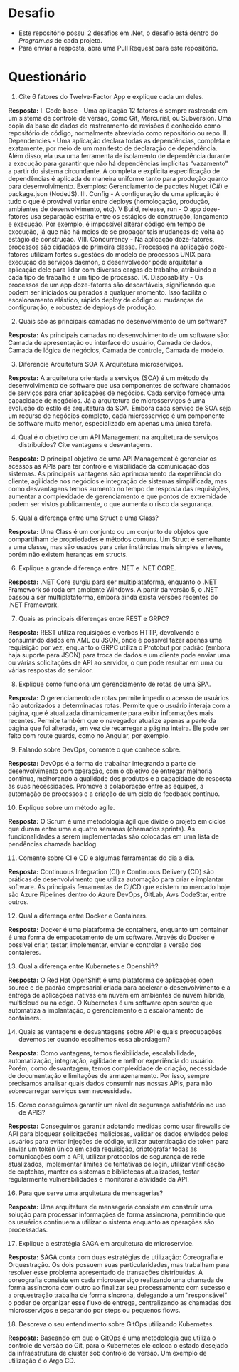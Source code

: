 # Desafio

- Este repositório possui 2 desafios em .Net, o desafio está dentro do _Program.cs_ de cada projeto.
- Para enviar a resposta, abra uma Pull Request para este repositório.

# Questionário

1. Cite 6 fatores do Twelve-Factor App e explique cada um deles.

**Resposta:**
I. Code base - Uma aplicação 12 fatores é sempre rastreada em um sistema de controle de versão, como Git, Mercurial, ou Subversion. Uma cópia da base de dados do rastreamento de revisões é conhecido como repositório de código, normalmente abreviado como repositório ou repo.
II. Dependencies - Uma aplicação declara todas as dependências, completa e exatamente, por meio de um manifesto de declaração de dependência. Além disso, ela usa uma ferramenta de isolamento de dependência durante a execução para garantir que não há dependências implícitas “vazamento” a partir do sistema circundante. A completa e explícita especificação de dependências é aplicada de maneira uniforme tanto para produção quanto para desenvolvimento. Exemplos: Gerenciamento de pacotes Nuget (C#) e package.json (NodeJS).
III. Config - A configuração de uma aplicação é tudo o que é provável variar entre deploys (homologação, produção, ambientes de desenvolvimento, etc). 
V Build, release, run - O app doze-fatores usa separação estrita entre os estágios de construção, lançamento e execução. Por exemplo, é impossível alterar código em tempo de execução, já que não há meios de se propagar tais mudanças de volta ao estágio de construção.
VIII. Concurrency - Na aplicação doze-fatores, processos são cidadãos de primeira classe. Processos na aplicação doze-fatores utilizam fortes sugestões do modelo de processos UNIX para execução de serviços daemon, o desenvolvedor pode arquitetar a aplicação dele para lidar com diversas cargas de trabalho, atribuindo a cada tipo de trabalho a um tipo de processo.
IX. Disposability - Os processos de um app doze-fatores são descartáveis, significando que podem ser iniciados ou parados a qualquer momento. Isso facilita o escalonamento elástico, rápido deploy de código ou mudanças de configuração, e robustez de deploys de produção.

2. Quais são as principais camadas no desenvolvimento de um software?

**Resposta:**
As principais camadas no desenvolvimento de um software são: Camada de apresentação ou interface do usuário, Camada de dados, Camada de lógica de negócios, Camada de controle, Camada de modelo.

3. Diferencie Arquitetura SOA X Arquitetura microserviços.

**Resposta:**
A arquitetura orientada a serviços (SOA) é um método de desenvolvimento de software que usa componentes de software chamados de serviços para criar aplicações de negócios. Cada serviço fornece uma capacidade de negócios. Já a arquitetura de microsserviços é uma evolução do estilo de arquitetura da SOA. Embora cada serviço de SOA seja um recurso de negócios completo, cada microsserviço é um componente de software muito menor, especializado em apenas uma única tarefa.

4. Qual é o objetivo de um API Management na arquitetura de serviços distribuídos? Cite vantagens e desvantagens.

**Resposta:**
O principal objetivo de uma API Management é gerenciar os acessos as APIs para ter controle e visibilidade da comunicação dos sistemas. As principais vantagens são aprimoramento da experiência do cliente, agilidade nos negócios e integração de sistemas simplificada, mas como desvantagens temos aumento no tempo de resposta das requisições, aumentar a complexidade de gerenciamento e que pontos de extremidade podem ser vistos publicamente, o que aumenta o risco da segurança.

5. Qual a diferença entre uma Struct e uma Class?

**Resposta:**
Uma Class é um conjunto ou um conjunto de objetos que compartilham de propriedades e métodos comuns. Um Struct é semelhante a uma classe, mas são usados para criar instâncias mais simples e leves, porém não existem heranças em structs.

6. Explique a grande diferença entre .NET e .NET CORE.

**Resposta:**
.NET Core surgiu para ser multiplataforma, enquanto o .NET Framework só roda em ambiente Windows. A partir da versão 5, o .NET passou a ser multiplataforma, embora ainda exista versões recentes do .NET Framework.

7. Quais as principais diferenças entre REST e GRPC?

**Resposta:**
REST utiliza requisições e verbos HTTP, devolvendo e consumindo dados em XML ou JSON, onde é possível fazer apenas uma requisição por vez, enquanto o GRPC utiliza o Protobuf por padrão (embora haja suporte para JSON) para troca de dados e um cliente pode enviar uma ou várias solicitações de API ao servidor, o que pode resultar em uma ou várias respostas do servidor.

8. Explique como funciona um gerenciamento de rotas de uma SPA.

**Resposta:**
O gerenciamento de rotas permite impedir o acesso de usuários não autorizados a determinadas rotas. Permite que o usuário interaja com a página, que é atualizada dinamicamente para exibir informações mais recentes. Permite também que o navegador atualize apenas a parte da página que foi alterada, em vez de recarregar a página inteira. Ele pode ser feito com route guards, como no Angular, por exemplo.

9. Falando sobre DevOps, comente o que conhece sobre.

**Resposta:**
DevOps é a forma de trabalhar integrando a parte de desenvolvimento com operação, com o objetivo de entregar melhoria contínua, melhorando a qualidade dos produtos e a capacidade de resposta às suas necessidades. Promove a colaboração entre as equipes, a automação de processos e a criação de um ciclo de feedback contínuo. 

10. Explique sobre um método agile.

**Resposta:**
O Scrum é uma metodologia ágil que divide o projeto em ciclos que duram entre uma e quatro semanas (chamados sprints). As funcionalidades a serem implementadas são colocadas em uma lista de pendências chamada backlog.

11. Comente sobre CI e CD e algumas ferramentas do dia a dia.

**Resposta:**
Continuous Integration (CI) e Continuous Delivery (CD) são práticas de desenvolvimento que utiliza automação para criar e implantar software. As principais ferramentas de CI/CD que existem no mercado hoje são Azure Pipelines dentro do Azure DevOps, GitLab, Aws CodeStar, entre outros.

12. Qual a diferença entre Docker e Containers.

**Resposta:**
Docker é uma plataforma de containers, enquanto um container é uma forma de empacotamento de um software. Através do Docker é possível criar, testar, implementar, enviar e controlar a versão dos contaieres.

13. Qual a diferença entre Kubernetes e Openshift?

**Resposta:**
O Red Hat OpenShift é uma plataforma de aplicações open source e de padrão empresarial criada para acelerar o desenvolvimento e a entrega de aplicações nativas em nuvem em ambientes de nuvem híbrida, multicloud ou na edge. O Kubernetes é um software open source que automatiza a implantação, o gerenciamento e o escalonamento de containers.

14. Quais as vantagens e desvantagens sobre API e quais preocupações devemos ter quando escolhemos essa abordagem?

**Resposta:**
Como vantagens, temos flexibilidade, escalabilidade, automatização, integração, agilidade e melhor experiência do usuário. Porém, como desvantagem, temos complexidade de criação, necessidade de documentação e limitações de armazenamento. Por isso, sempre precisamos analisar quais dados consumir nas nossas APIs, para não sobrecarregar serviços sem necessidade.

15. Como conseguimos garantir um nível de segurança satisfatório no uso de APIS?

**Resposta:**
Conseguimos garantir adotando medidas como usar firewalls de API para bloquear solicitações maliciosas, validar os dados enviados pelos usuários para evitar injeções de código, utilizar autenticação de token para enviar um token único em cada requisição, criptografar todas as comunicações com a API, utilizar protocolos de segurança de rede atualizados, implementar limites de tentativas de login, utilizar verificação de captchas, manter os sistemas e bibliotecas atualizados, testar regularmente vulnerabilidades e monitorar a atividade da API.

16. Para que serve uma arquitetura de mensagerias?

**Resposta:**
Uma arquitetura de mensageria consiste em construir uma solução para processar informações de forma assíncrona, permitindo que os usuários continuem a utilizar o sistema enquanto as operações são processadas.

17. Explique a estratégia SAGA em arquitetura de microservice.

**Resposta:**
SAGA conta com duas estratégias de utilização: Coreografia e Orquestração. Os dois possuem suas particularidades, mas trabalham para resolver esse problema apresentado de transações distribuídas. A coreografia consiste em cada microsserviço realizando uma chamada de forma assíncrona com outro ao finalizar seu processamento com sucesso e a orquestração trabalha de forma síncrona, delegando a um “responsável” o poder de organizar esse fluxo de entrega, centralizando as chamadas dos microsserviços e separando por steps ou pequenos flows.

18. Descreva o seu entendimento sobre GitOps utilizando Kubernetes.

**Resposta:**
Baseando em que o GitOps é uma metodologia que utiliza o controle de versão do Git, para o Kubernetes ele coloca o estado desejado da infraestrutura de cluster sob controle de versão. Um exemplo de utilização é o Argo CD.